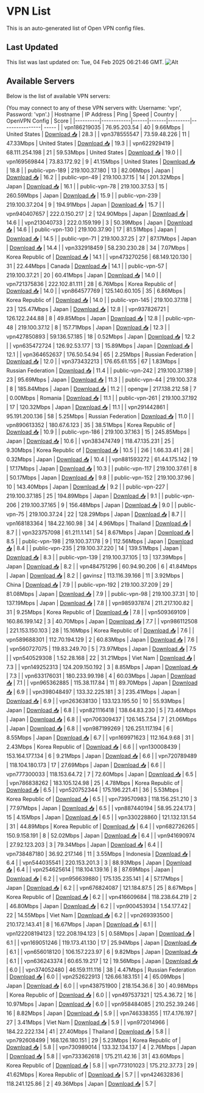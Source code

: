 # VPN List

This is an auto-generated list of Open VPN config files.

## Last Updated

This list was last updated on: Tue, 04 Feb 2025 06:21:46 GMT.
![Alt](https://repobeats.axiom.co/api/embed/186b98318ef1479477931607c1ad7d823f12451f.svg "Repobeats analytics image")

## Available Servers

Below is the list of available VPN servers:

(You may connect to any of these VPN servers with: Username: 'vpn', Password: 'vpn'.)
| Hostname | IP Address | Ping | Speed | Country | OpenVPN Config | Score |
|----------|------------|------|-------|---------|----------------| ----- |
| vpn186219035 | 76.95.203.54 | 40 | 9.66Mbps | United States | [Download 📥](./configs/server_0_US.ovpn) | 28.3 |
| vpn378555547 | 73.59.48.226 | 11 | 47.33Mbps | United States | [Download 📥](./configs/server_1_US.ovpn) | 19.3 |
| vpn622929419 | 68.111.254.198 | 21 | 59.53Mbps | United States | [Download 📥](./configs/server_2_US.ovpn) | 19.0 |
| vpn169569844 | 73.83.172.92 | 9 | 41.15Mbps | United States | [Download 📥](./configs/server_3_US.ovpn) | 18.8 |
| public-vpn-189 | 219.100.37.180 | 13 | 82.06Mbps | Japan | [Download 📥](./configs/server_4_JP.ovpn) | 16.2 |
| public-vpn-49 | 219.100.37.15 | 14 | 201.32Mbps | Japan | [Download 📥](./configs/server_5_JP.ovpn) | 16.1 |
| public-vpn-78 | 219.100.37.53 | 15 | 260.59Mbps | Japan | [Download 📥](./configs/server_6_JP.ovpn) | 15.9 |
| public-vpn-239 | 219.100.37.204 | 9 | 194.91Mbps | Japan | [Download 📥](./configs/server_7_JP.ovpn) | 15.7 |
| vpn940407657 | 222.0.150.217 | 2 | 124.90Mbps | Japan | [Download 📥](./configs/server_8_JP.ovpn) | 14.6 |
| vpn213040733 | 222.0.159.199 | 3 | 50.39Mbps | Japan | [Download 📥](./configs/server_9_JP.ovpn) | 14.6 |
| public-vpn-130 | 219.100.37.90 | 17 | 81.51Mbps | Japan | [Download 📥](./configs/server_10_JP.ovpn) | 14.5 |
| public-vpn-71 | 219.100.37.25 | 27 | 87.17Mbps | Japan | [Download 📥](./configs/server_11_JP.ovpn) | 14.4 |
| vpn332918459 | 58.230.230.28 | 34 | 7.07Mbps | Korea Republic of | [Download 📥](./configs/server_12_KR.ovpn) | 14.1 |
| vpn473270256 | 68.149.120.130 | 31 | 22.44Mbps | Canada | [Download 📥](./configs/server_13_CA.ovpn) | 14.1 |
| public-vpn-57 | 219.100.37.21 | 20 | 60.41Mbps | Japan | [Download 📥](./configs/server_14_JP.ovpn) | 14.0 |
| vpn721375836 | 222.102.81.111 | 28 | 6.76Mbps | Korea Republic of | [Download 📥](./configs/server_15_KR.ovpn) | 14.0 |
| vpn864577769 | 125.140.60.105 | 35 | 6.86Mbps | Korea Republic of | [Download 📥](./configs/server_16_KR.ovpn) | 14.0 |
| public-vpn-145 | 219.100.37.118 | 23 | 125.47Mbps | Japan | [Download 📥](./configs/server_17_JP.ovpn) | 12.8 |
| vpn937826721 | 126.122.244.88 | 8 | 49.85Mbps | Japan | [Download 📥](./configs/server_18_JP.ovpn) | 12.8 |
| public-vpn-48 | 219.100.37.12 | 8 | 157.71Mbps | Japan | [Download 📥](./configs/server_19_JP.ovpn) | 12.3 |
| vpn427850893 | 59.136.57.185 | 18 | 0.52Mbps | Japan | [Download 📥](./configs/server_20_JP.ovpn) | 12.2 |
| vpn635472724 | 126.92.53.177 | 13 | 15.89Mbps | Japan | [Download 📥](./configs/server_21_JP.ovpn) | 12.1 |
| vpn364652637 | 176.50.54.94 | 65 | 2.25Mbps | Russian Federation | [Download 📥](./configs/server_22_RU.ovpn) | 12.0 |
| vpn373432213 | 176.65.61.155 | 67 | 1.83Mbps | Russian Federation | [Download 📥](./configs/server_23_RU.ovpn) | 11.4 |
| public-vpn-242 | 219.100.37.189 | 23 | 95.69Mbps | Japan | [Download 📥](./configs/server_24_JP.ovpn) | 11.3 |
| public-vpn-44 | 219.100.37.8 | 8 | 185.84Mbps | Japan | [Download 📥](./configs/server_25_JP.ovpn) | 11.2 |
| opengw | 217.138.212.58 | 7 | 0.00Mbps | Romania | [Download 📥](./configs/server_26_RO.ovpn) | 11.1 |
| public-vpn-261 | 219.100.37.192 | 17 | 120.32Mbps | Japan | [Download 📥](./configs/server_27_JP.ovpn) | 11.1 |
| vpn291442861 | 95.191.200.136 | 58 | 5.25Mbps | Russian Federation | [Download 📥](./configs/server_28_RU.ovpn) | 11.0 |
| vpn890613352 | 180.67.6.123 | 35 | 38.51Mbps | Korea Republic of | [Download 📥](./configs/server_29_KR.ovpn) | 10.9 |
| public-vpn-186 | 219.100.37.163 | 15 | 245.85Mbps | Japan | [Download 📥](./configs/server_30_JP.ovpn) | 10.6 |
| vpn383474749 | 118.47.135.231 | 25 | 9.30Mbps | Korea Republic of | [Download 📥](./configs/server_31_KR.ovpn) | 10.5 |
| 2i6 | 1.66.33.41 | 28 | 0.32Mbps | Japan | [Download 📥](./configs/server_32_JP.ovpn) | 10.4 |
| vpn881593272 | 61.44.175.142 | 19 | 17.17Mbps | Japan | [Download 📥](./configs/server_33_JP.ovpn) | 10.3 |
| public-vpn-117 | 219.100.37.61 | 8 | 50.17Mbps | Japan | [Download 📥](./configs/server_34_JP.ovpn) | 9.8 |
| public-vpn-152 | 219.100.37.96 | 10 | 143.40Mbps | Japan | [Download 📥](./configs/server_35_JP.ovpn) | 9.2 |
| public-vpn-227 | 219.100.37.185 | 25 | 194.89Mbps | Japan | [Download 📥](./configs/server_36_JP.ovpn) | 9.1 |
| public-vpn-206 | 219.100.37.165 | 9 | 156.48Mbps | Japan | [Download 📥](./configs/server_37_JP.ovpn) | 9.0 |
| public-vpn-75 | 219.100.37.24 | 22 | 128.29Mbps | Japan | [Download 📥](./configs/server_38_JP.ovpn) | 8.7 |
| vpn168183364 | 184.22.160.98 | 34 | 4.96Mbps | Thailand | [Download 📥](./configs/server_39_TH.ovpn) | 8.7 |
| vpn323757098 | 61.211.1.141 | 54 | 8.67Mbps | Japan | [Download 📥](./configs/server_40_JP.ovpn) | 8.5 |
| public-vpn-198 | 219.100.37.178 | 9 | 112.56Mbps | Japan | [Download 📥](./configs/server_41_JP.ovpn) | 8.4 |
| public-vpn-235 | 219.100.37.220 | 14 | 139.51Mbps | Japan | [Download 📥](./configs/server_42_JP.ovpn) | 8.3 |
| public-vpn-139 | 219.100.37.105 | 13 | 137.39Mbps | Japan | [Download 📥](./configs/server_43_JP.ovpn) | 8.2 |
| vpn484751296 | 60.94.90.206 | 6 | 41.84Mbps | Japan | [Download 📥](./configs/server_44_JP.ovpn) | 8.2 |
| gavinsz | 113.116.39.166 | 11 | 3.92Mbps | China | [Download 📥](./configs/server_45_CN.ovpn) | 7.9 |
| public-vpn-192 | 219.100.37.209 | 29 | 81.08Mbps | Japan | [Download 📥](./configs/server_46_JP.ovpn) | 7.9 |
| public-vpn-98 | 219.100.37.31 | 10 | 137.19Mbps | Japan | [Download 📥](./configs/server_47_JP.ovpn) | 7.8 |
| vpn985937874 | 211.217.100.82 | 31 | 9.25Mbps | Korea Republic of | [Download 📥](./configs/server_48_KR.ovpn) | 7.8 |
| vpn509369109 | 160.86.199.142 | 3 | 40.70Mbps | Japan | [Download 📥](./configs/server_49_JP.ovpn) | 7.7 |
| vpn986112508 | 221.153.150.103 | 28 | 15.16Mbps | Korea Republic of | [Download 📥](./configs/server_50_KR.ovpn) | 7.6 |
| vpn589688301 | 112.70.194.129 | 2 | 60.83Mbps | Japan | [Download 📥](./configs/server_51_JP.ovpn) | 7.6 |
| vpn560727075 | 119.83.249.70 | 5 | 73.97Mbps | Japan | [Download 📥](./configs/server_52_JP.ovpn) | 7.5 |
| vpn540529308 | 1.52.28.168 | 22 | 31.21Mbps | Viet Nam | [Download 📥](./configs/server_53_VN.ovpn) | 7.3 |
| vpn149252313 | 124.209.150.192 | 3 | 8.85Mbps | Japan | [Download 📥](./configs/server_54_JP.ovpn) | 7.3 |
| vpn633176031 | 180.233.99.198 | 4 | 60.03Mbps | Japan | [Download 📥](./configs/server_55_JP.ovpn) | 7.1 |
| vpn965362885 | 115.38.117.84 | 11 | 89.70Mbps | Japan | [Download 📥](./configs/server_56_JP.ovpn) | 6.9 |
| vpn398048497 | 133.32.225.181 | 3 | 235.41Mbps | Japan | [Download 📥](./configs/server_57_JP.ovpn) | 6.9 |
| vpn263638130 | 133.123.195.50 | 10 | 55.93Mbps | Japan | [Download 📥](./configs/server_58_JP.ovpn) | 6.8 |
| vpn821116418 | 138.64.83.230 | 5 | 73.46Mbps | Japan | [Download 📥](./configs/server_59_JP.ovpn) | 6.8 |
| vpn706309437 | 126.145.7.54 | 7 | 21.06Mbps | Japan | [Download 📥](./configs/server_60_JP.ovpn) | 6.8 |
| vpn987199269 | 126.251.117.194 | 6 | 8.55Mbps | Japan | [Download 📥](./configs/server_61_JP.ovpn) | 6.7 |
| vpn169971623 | 112.164.9.68 | 31 | 2.43Mbps | Korea Republic of | [Download 📥](./configs/server_62_KR.ovpn) | 6.6 |
| vpn130008439 | 153.164.177.134 | 6 | 9.21Mbps | Japan | [Download 📥](./configs/server_63_JP.ovpn) | 6.6 |
| vpn720789489 | 118.104.180.173 | 17 | 27.69Mbps | Japan | [Download 📥](./configs/server_64_JP.ovpn) | 6.6 |
| vpn777300033 | 118.153.64.72 | 7 | 72.60Mbps | Japan | [Download 📥](./configs/server_65_JP.ovpn) | 6.5 |
| vpn786838262 | 183.105.124.98 | 25 | 4.78Mbps | Korea Republic of | [Download 📥](./configs/server_66_KR.ovpn) | 6.5 |
| vpn520752344 | 175.196.221.41 | 36 | 5.53Mbps | Korea Republic of | [Download 📥](./configs/server_67_KR.ovpn) | 6.5 |
| vpn739570983 | 118.156.251.210 | 3 | 77.97Mbps | Japan | [Download 📥](./configs/server_68_JP.ovpn) | 6.5 |
| vpn887440194 | 58.95.224.173 | 15 | 4.15Mbps | Japan | [Download 📥](./configs/server_69_JP.ovpn) | 6.5 |
| vpn330228860 | 121.132.131.54 | 31 | 44.89Mbps | Korea Republic of | [Download 📥](./configs/server_70_KR.ovpn) | 6.4 |
| vpn682726265 | 150.9.158.191 | 8 | 52.02Mbps | Japan | [Download 📥](./configs/server_71_JP.ovpn) | 6.4 |
| vpn941690974 | 27.92.123.203 | 3 | 79.34Mbps | Japan | [Download 📥](./configs/server_72_JP.ovpn) | 6.4 |
| vpn738487180 | 36.92.217.146 | 11 | 3.55Mbps | Indonesia | [Download 📥](./configs/server_73_ID.ovpn) | 6.4 |
| vpn544035541 | 220.153.201.3 | 3 | 88.93Mbps | Japan | [Download 📥](./configs/server_74_JP.ovpn) | 6.4 |
| vpn254625614 | 118.104.139.16 | 8 | 87.69Mbps | Japan | [Download 📥](./configs/server_75_JP.ovpn) | 6.2 |
| vpn956639880 | 175.135.235.141 | 4 | 57.17Mbps | Japan | [Download 📥](./configs/server_76_JP.ovpn) | 6.2 |
| vpn676824087 | 121.184.87.5 | 25 | 8.67Mbps | Korea Republic of | [Download 📥](./configs/server_77_KR.ovpn) | 6.2 |
| vpn416609684 | 118.238.64.219 | 2 | 46.80Mbps | Japan | [Download 📥](./configs/server_78_JP.ovpn) | 6.2 |
| vpn900453934 | 1.54.177.42 | 22 | 14.55Mbps | Viet Nam | [Download 📥](./configs/server_79_VN.ovpn) | 6.2 |
| vpn269393500 | 210.172.143.41 | 8 | 16.67Mbps | Japan | [Download 📥](./configs/server_80_JP.ovpn) | 6.1 |
| vpn122208194123 | 122.208.194.123 | 5 | 0.58Mbps | Japan | [Download 📥](./configs/server_81_JP.ovpn) | 6.1 |
| vpn169051246 | 119.173.41.130 | 17 | 25.94Mbps | Japan | [Download 📥](./configs/server_82_JP.ovpn) | 6.1 |
| vpn656018120 | 106.157.223.97 | 6 | 9.82Mbps | Japan | [Download 📥](./configs/server_83_JP.ovpn) | 6.1 |
| vpn636243374 | 60.65.19.217 | 12 | 19.56Mbps | Japan | [Download 📥](./configs/server_84_JP.ovpn) | 6.0 |
| vpn374052480 | 46.159.111.116 | 38 | 4.47Mbps | Russian Federation | [Download 📥](./configs/server_85_RU.ovpn) | 6.0 |
| vpn252622913 | 126.66.183.151 | 4 | 65.09Mbps | Japan | [Download 📥](./configs/server_86_JP.ovpn) | 6.0 |
| vpn438751900 | 218.154.36.6 | 30 | 40.98Mbps | Korea Republic of | [Download 📥](./configs/server_87_KR.ovpn) | 6.0 |
| vpn497537321 | 125.4.36.72 | 16 | 10.97Mbps | Japan | [Download 📥](./configs/server_88_JP.ovpn) | 6.0 |
| vpn958484085 | 210.252.39.246 | 16 | 8.82Mbps | Japan | [Download 📥](./configs/server_89_JP.ovpn) | 5.9 |
| vpn746338355 | 117.4.176.197 | 27 | 3.41Mbps | Viet Nam | [Download 📥](./configs/server_90_VN.ovpn) | 5.9 |
| vpn972014966 | 184.22.222.134 | 41 | 27.40Mbps | Thailand | [Download 📥](./configs/server_91_TH.ovpn) | 5.8 |
| vpn792608499 | 168.126.180.151 | 29 | 5.23Mbps | Korea Republic of | [Download 📥](./configs/server_92_KR.ovpn) | 5.8 |
| vpn730989014 | 133.32.134.137 | 4 | 2.76Mbps | Japan | [Download 📥](./configs/server_93_JP.ovpn) | 5.8 |
| vpn733362618 | 175.211.42.16 | 31 | 43.60Mbps | Korea Republic of | [Download 📥](./configs/server_94_KR.ovpn) | 5.8 |
| vpn773101023 | 175.212.37.73 | 29 | 41.62Mbps | Korea Republic of | [Download 📥](./configs/server_95_KR.ovpn) | 5.7 |
| vpn424632836 | 118.241.125.86 | 2 | 49.36Mbps | Japan | [Download 📥](./configs/server_96_JP.ovpn) | 5.7 |
